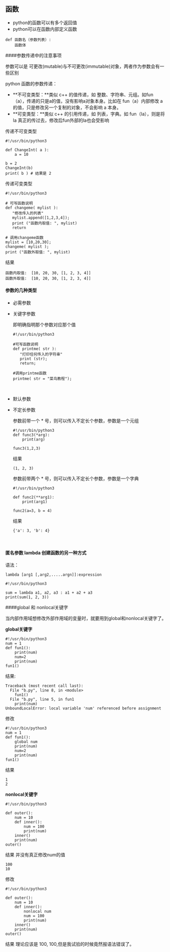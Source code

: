 ## 函数

* python的函数可以有多个返回值
* python可以在函数内部定义函数

```
def 函数名（参数列表）:
    函数体
```



####参数传递中的注意事项

参数可以是 可更改(mutable)与不可更改(immutable)对象，两者作为参数会有一些区别

python 函数的参数传递：

- **不可变类型：**类似 c++ 的值传递，如 整数、字符串、元组。如fun（a），传递的只是a的值，没有影响a对象本身。比如在 fun（a）内部修改 a 的值，只是修改另一个复制的对象，不会影响 a 本身。
- **可变类型：**类似 c++ 的引用传递，如 列表，字典。如 fun（la），则是将 la 真正的传过去，修改后fun外部的la也会受影响

传递不可变类型

```
#!/usr/bin/python3
 
def ChangeInt( a ):
    a = 10

b = 2
ChangeInt(b)
print( b ) # 结果是 2
```

传递可变类型

```
#!/usr/bin/python3
 
# 可写函数说明
def changeme( mylist ):
   "修改传入的列表"
   mylist.append([1,2,3,4]);
   print ("函数内取值: ", mylist)
   return
 
# 调用changeme函数
mylist = [10,20,30];
changeme( mylist );
print ("函数外取值: ", mylist)
```

结果

```
函数内取值:  [10, 20, 30, [1, 2, 3, 4]]
函数外取值:  [10, 20, 30, [1, 2, 3, 4]]
```

#### 参数的几种类型

- 必需参数

- 关键字参数

  即明确指明那个参数对应那个值 

  ```
  #!/usr/bin/python3
   
  #可写函数说明
  def printme( str ):
     "打印任何传入的字符串"
     print (str);
     return;
   
  #调用printme函数
  printme( str = "菜鸟教程");
  ```

  ​

- 默认参数

- 不定长参数 

  参数前带一个 * 号，则可以传入不定长个参数，参数是一个元组

  ```
  #!/usr/bin/python3
  def func3(*arg):
      print(arg)

  func3(1,2,3)
  ```

  结果

  ```
  (1, 2, 3)
  ```

  参数前带两个 * 号，则可以传入不定长个参数，参数是一个字典

  ```
  #!/usr/bin/python3

  def func2(**arg1):
      print(arg1)

  func2(a=3, b = 4)
  ```

  结果

  ```
  {'a': 3, 'b': 4}
  ```

  ​

#### 匿名参数 lambda 创建函数的另一种方式

语法：

```
lambda [arg1 [,arg2,.....argn]]:expression
```



```
#!/usr/bin/python3

sum = lambda a1, a2, a3 : a1 + a2 + a3
print(sum(1, 2, 3))
```



####global 和 nonlocal关键字 

当内部作用域想修改外部作用域的变量时，就要用到global和nonlocal关键字了。

**global关键字**

```
#!/usr/bin/python3
num = 1
def fun1():
    print(num) 
    num=2
    print(num)
fun1()
```

结果:

```
Traceback (most recent call last):
  File "b.py", line 8, in <module>
    fun1()
  File "b.py", line 5, in fun1
    print(num) 
UnboundLocalError: local variable 'num' referenced before assignment
```

修改

```
#!/usr/bin/python3
num = 1
def fun1():
    global num
    print(num) 
    num=2
    print(num)
fun1()
```

结果

```
1
2
```

**nonlocal关键字**

```
#!/usr/bin/python3
 
def outer():
    num = 10
    def inner():
        num = 100
        print(num)
    inner()
    print(num)
outer()
```

结果 并没有真正修改num的值

```
100
10
```

修改

```
#!/usr/bin/python3
 
def outer():
    num = 10
    def inner():
        nonlocal num
        num = 100
        print(num)
    inner()
    print(num)
outer()
```

结果 理论应该是 100, 100,但是我试验的时候竟然报语法错误了。

